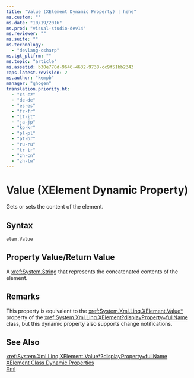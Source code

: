 ```yaml
---
title: "Value (XElement Dynamic Property) | hehe"
ms.custom: ""
ms.date: "10/19/2016"
ms.prod: "visual-studio-dev14"
ms.reviewer: ""
ms.suite: ""
ms.technology: 
  - "devlang-csharp"
ms.tgt_pltfrm: ""
ms.topic: "article"
ms.assetid: b30e770d-9646-4632-9738-cc9f51bb2343
caps.latest.revision: 2
ms.author: "kempb"
manager: "ghogen"
translation.priority.ht: 
  - "cs-cz"
  - "de-de"
  - "es-es"
  - "fr-fr"
  - "it-it"
  - "ja-jp"
  - "ko-kr"
  - "pl-pl"
  - "pt-br"
  - "ru-ru"
  - "tr-tr"
  - "zh-cn"
  - "zh-tw"
---
```

# Value (XElement Dynamic Property)
Gets or sets the content of the element.  
  
## Syntax  
  
```  
elem.Value  
```  
  
## Property Value/Return Value  
 A <xref:System.String> that represents the concatenated contents of the element.  
  
## Remarks  
 This property is equivalent to the <xref:System.Xml.Linq.XElement.Value*> property of the <xref:System.Xml.Linq.XElement?displayProperty=fullName> class, but this dynamic property also supports change notifications.  
  
## See Also  
 <xref:System.Xml.Linq.XElement.Value*?displayProperty=fullName>   
 [XElement Class Dynamic Properties](../designers/xelement-class-dynamic-properties.md)   
 [Xml](../designers/xml--xelement-dynamic-property-.md)